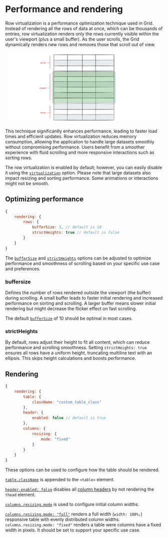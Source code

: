 # Performance and rendering
Row virtualization is a performance optimization technique used in Grid. Instead of rendering all the rows of data at once, which can be thousands of entries, row virtualization renders only the rows currently visible within the user's viewport (plus a small buffer). As the user scrolls, the Grid dynamically renders new rows and removes those that scroll out of view.

![Illustration showing virtualization of rows](ill_virtualization.png)

This technique significantly enhances performance, leading to faster load times and efficient updates. Row virtualization reduces memory consumption, allowing the application to handle large datasets smoothly without compromising performance. Users benefit from a smoother experience with fluid scrolling and more responsive interactions such as sorting rows.

The row virtualization is enabled by default; however, you can easily disable it using the [`virtualization`](https://api.highcharts.com/dashboards/#interfaces/Grid_Options.RowsSettings#virtualization) option.
Please note that large datasets also impact resizing and sorting performance. Some animations or interactions might not be smooth.

## Optimizing performance
```js
{
    rendering: {
        rows: {
            bufferSize: 3, // default is 10
            strictHeights: true // default is false
        }
    }
}
```

The [`bufferSize`](https://api.highcharts.com/dashboards/#interfaces/Grid_Options.RowsSettings#bufferSize) and [`strictHeights`](https://api.highcharts.com/dashboards/#interfaces/Grid_Options.RowsSettings#strictHeights) options can be adjusted to optimize performance and smoothness of scrolling based on your specific use case and preferences.

### buffersize
Defines the number of rows rendered outside the viewport (the buffer) during scrolling. A small buffer leads to faster initial rendering and increased performance on sorting and scrolling. A larger buffer means slower initial rendering but might decrease the flicker effect on fast scrolling.

The default [`bufferSize`](https://api.highcharts.com/dashboards/#interfaces/Grid_Options.RowsSettings#bufferSize) of 10 should be optimal in most cases.

### strictHeights
By default, rows adjust their height to fit all content, which can reduce performance and scrolling smoothness. Setting `strictHeights: true` ensures all rows have a uniform height, truncating multiline text with an ellipsis. This skips height calculations and boosts performance.

## Rendering
```js
{
    rendering: {
        table: {
            className: "custom_table_class"
        },
        header: {
            enabled: false // default is true
        },
        columns: {
            resizing: {
                mode: "fixed"
            }
        }
    }
}
```
These options can be used to configure how the table should be rendered.

[`table.className`](https://api.highcharts.com/grid/#interfaces/Grid_Options.TableSettings#className) is appended to the `<table>` element.

[`header.enabled: false`](https://api.highcharts.com/grid/#interfaces/Grid_Options.HeaderSettings#enabled) disables all [column headers](https://www.highcharts.com/docs/grid/header) by not rendering the `thead` element.

[`columns.resizing.mode`](https://api.highcharts.com/grid/#interfaces/Grid_Core_Options.ResizingOptions#mode) is used to configure initial column widths.

[`columns.resizing.mode: "full"`](https://api.highcharts.com/grid/#interfaces/Grid_Core_Options.ResizingOptions#mode) renders a full width (`width: 100%;`) responsive table with evenly distributed column widths. `columns.resizing.mode: "fixed"` renders a table were columns have a fixed width in pixels. It should be set to support your specific use case.




